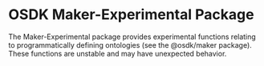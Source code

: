 # OSDK Maker-Experimental Package

The Maker-Experimental package provides experimental functions relating to programmatically defining ontologies (see the @osdk/maker package). These functions are unstable and may have unexpected behavior.
